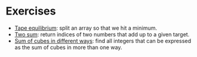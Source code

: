 Exercises
======

* [Tape equilibrium](https://codility.com/programmers/task/tape_equilibrium/):
split an array so that we hit a minimum.
* [Two sum](https://leetcode.com/problems/two-sum/): return indices of two
numbers that add up to a given target.
* [Sum of cubes in different
  ways](https://en.wikipedia.org/wiki/1729_%28number%29): find all integers
that can be expressed as the sum of cubes in more than one way.

